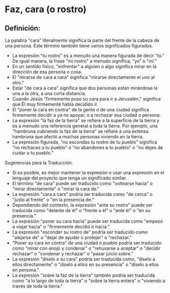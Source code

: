 # Faz, cara (o rostro)

## Definición: 

La palabra "cara" literalmente significa la parte del frente de la cabeza de una persona. Este término también tiene varios significados figurados.

* La expresión "tu rostro" es a menudo una manera figurada de decir "tú."  De igual manera, la frase "mi rostro" a menudo significa, "yo" o "mí."
* En un sentido físico, "enfrentar" a alguien o algo significa mirar en la dirección de esa persona o cosa.
* El "mirarse de cara a cara" significa "mirarse directamente el uno al otro."
* Estar "de cara a cara" significa que dos personas están mirándose la una a la otra, a una corta distancia.
* Cuando Jesús "firmemente puso su cara para ir a Jerusalén," significa que Él muy firmemente había decidido ir.
* El "poner la cara en contra" de la gente o de una ciudad significa firmemente decidir a ya no apoyar, o a rechazar esa ciudad o persona.
* La expresión "la faz de la tierra" se refiere a la superficie de la tierra y es a menudo una referencia general a toda la tierra. Por ejemplo, una "hambruna cubriendo la faz de la tierra" se refiere a una extensa hambruna que afectó a muchas personas viviendo en la tierra.
* La expresión figurada, "no escondas tu rostro de tu pueblo" significa "no rechaces a tu pueblo" o "no abandones a tu pueblo" o "no dejes de cuidar a  tu pueblo."

Sugerencias para la Traducción:

* Si es posible, es mejor mantener la expresión o usar una expresión en el lenguaje del proyecto que tenga un significado similar.
* El término "de cara" puede ser traducido como "voltearse hacia" o "mirar directamente" o "mirar la cara de."
* La expresión "cara a cara" podría ser traducida como "de cerca" o "justo al frente" o "en la presencia de."
* Dependiendo del contexto, la expresión "ante su rostro" puede ser traducida como "delante de él" o "frente a él" o "ante él" o "en su presencia."
* La expresión "poner su cara hacia" puede ser traducida como "empezó a viajar hacia" o "firmemente decidió ir hacia."
* La expresión "esconder su rostro de" podría ser traducido como "alejarse de" o "dejar de ayudar o protejer" o "rechazar."
* "Poner su cara en contra" de una ciudad o pueblo podría ser traducido como "mirar con enojo y condenar" o "rehusarse a aceptar" o "decidir rechazar" o "condenar y rechazar" o "pasar juicio sobre."
* La expresión "díselo a su cara" podría ser traducida como, "díselo a ellos directamente" o "díselo a ellos en su presencia" o "díselo a ellos en persona."
* La expresión "sobre la faz de la tierra" también podría ser traducida como "a lo largo de toda la tierra" o "sobre la tierra entera" o "viviendo a través de toda la tierra."

